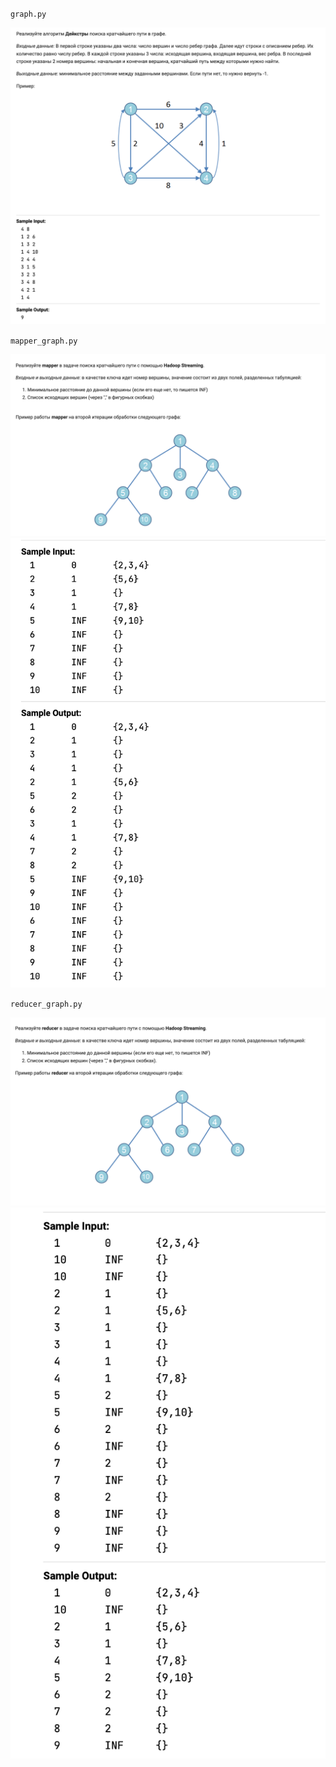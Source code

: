 `graph.py`

![](https://github.com/romantitovmephi/MapReduce/blob/main/graph_mapreduce/tasks/graph.png)


`mapper_graph.py`

![](https://github.com/romantitovmephi/MapReduce/blob/main/graph_mapreduce/tasks/map1.png)
![](https://github.com/romantitovmephi/MapReduce/blob/main/graph_mapreduce/tasks/map2.png)

`reducer_graph.py`

![](https://github.com/romantitovmephi/MapReduce/blob/main/graph_mapreduce/tasks/red1.png)
![](https://github.com/romantitovmephi/MapReduce/blob/main/graph_mapreduce/tasks/red2.png)
